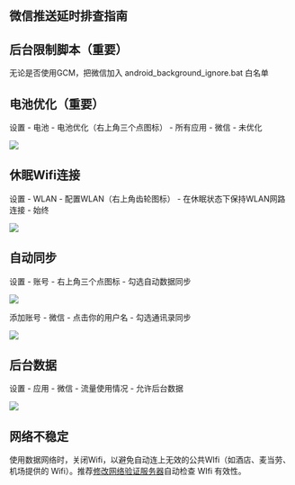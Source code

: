 ## 微信推送延时排查指南

## 后台限制脚本（重要）
无论是否使用GCM，把微信加入 android_background_ignore.bat 白名单

## 电池优化（重要）
设置 - 电池 - 电池优化（右上角三个点图标） -  所有应用 - 微信 - 未优化

![](https://github.com/Jiangyiqun/android_background_ignore/raw/master/wechat_delay/battery.png)

## 休眠Wifi连接
设置 - WLAN - 配置WLAN（右上角齿轮图标） - 在休眠状态下保持WLAN网路连接 - 始终

![](https://github.com/Jiangyiqun/android_background_ignore/raw/master/wechat_delay/wifi.png)

## 自动同步
设置 - 账号 - 右上角三个点图标 - 勾选自动数据同步

![](https://raw.githubusercontent.com/Jiangyiqun/android_background_ignore/master/wechat_delay/autosync.png)

添加账号 - 微信 - 点击你的用户名 - 勾选通讯录同步

![](https://raw.githubusercontent.com/Jiangyiqun/android_background_ignore/master/wechat_delay/sync.png)

## 后台数据
设置 - 应用 - 微信 - 流量使用情况 - 允许后台数据

![](https://github.com/Jiangyiqun/android_background_ignore/raw/master/wechat_delay/background.png)

## 网络不稳定
使用数据网络时，关闭Wifi，以避免自动连上无效的公共WIfi（如酒店、麦当劳、机场提供的 Wifi）。推荐[修改网络验证服务器](https://github.com/Jiangyiqun/android_background_ignore/tree/master/captive_portal_server_changer)自动检查 WIfi 有效性。
